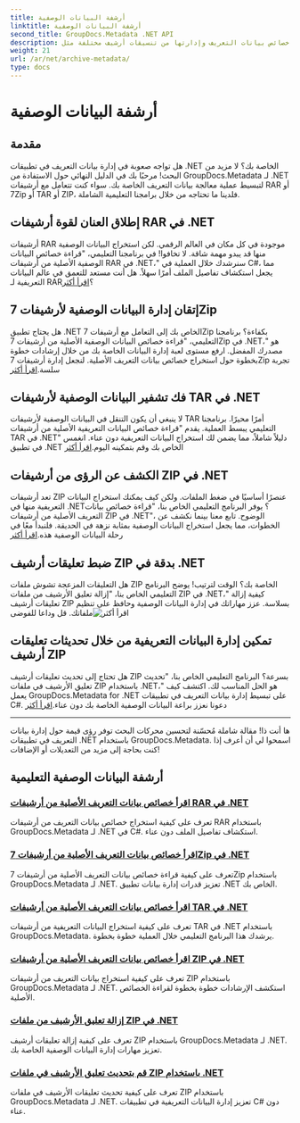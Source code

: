 ```yaml
---
title: أرشفة البيانات الوصفية
linktitle: أرشفة البيانات الوصفية
second_title: GroupDocs.Metadata .NET API
description: استكشف البرامج التعليمية حول استخراج خصائص بيانات التعريف وإدارتها من تنسيقات أرشيف مختلفة مثل RAR و7Zip وTAR وZIP باستخدام GroupDocs.Metadata لـ .NET.
weight: 21
url: /ar/net/archive-metadata/
type: docs
---
```

# أرشفة البيانات الوصفية


## مقدمة

هل تواجه صعوبة في إدارة بيانات التعريف في تطبيقات .NET الخاصة بك؟ لا مزيد من البحث! مرحبًا بك في الدليل النهائي حول الاستفادة من GroupDocs.Metadata لـ .NET لتبسيط عملية معالجة بيانات التعريف الخاصة بك. سواء كنت تتعامل مع أرشيفات RAR أو 7Zip أو TAR أو ZIP، فلدينا ما تحتاجه من خلال برامجنا التعليمية الشاملة.

## إطلاق العنان لقوة أرشيفات RAR في .NET

 أرشيفات RAR موجودة في كل مكان في العالم الرقمي. لكن استخراج البيانات الوصفية منها قد يبدو مهمة شاقة. لا تخافوا! في برنامجنا التعليمي، "قراءة خصائص البيانات الوصفية الأصلية من أرشيفات RAR في .NET،" سنرشدك خلال العملية في C#، مما يجعل استكشاف تفاصيل الملف أمرًا سهلاً. هل أنت مستعد للتعمق في عالم البيانات التعريفية لـ RAR؟[اقرأ أكثر](./read-native-metadata-rar-archives/)

## إتقان إدارة البيانات الوصفية لأرشيفات 7Zip

هل يحتاج تطبيق .NET الخاص بك إلى التعامل مع أرشيفات 7Zip بكفاءة؟ برنامجنا التعليمي، "قراءة خصائص البيانات الوصفية الأصلية من أرشيفات 7Zip في .NET،" هو مصدرك المفضل. ارفع مستوى لعبة إدارة البيانات الخاصة بك من خلال إرشادات خطوة بخطوة حول استخراج خصائص بيانات التعريف الأصلية. لنجعل إدارة أرشيفات 7Zip تجربة سلسة.[اقرأ أكثر](./read-native-metadata-7zip-archives/)

## فك تشفير البيانات الوصفية لأرشيفات TAR في .NET

 لا ينبغي أن يكون التنقل في البيانات الوصفية لأرشيفات TAR أمرًا محيرًا. برنامجنا التعليمي يبسط العملية. يقدم "قراءة خصائص البيانات التعريفية الأصلية من أرشيفات TAR في .NET" دليلاً شاملاً، مما يضمن لك استخراج البيانات التعريفية دون عناء. انغمس في تطبيق .NET الخاص بك وقم بتمكينه اليوم.[اقرأ أكثر](./read-native-metadata-tar-archives/)

## الكشف عن الرؤى من أرشيفات ZIP في .NET

تعد أرشيفات ZIP عنصرًا أساسيًا في ضغط الملفات. ولكن كيف يمكنك استخراج البيانات التعريفية منها في .NET؟ يوفر البرنامج التعليمي الخاص بنا، "قراءة خصائص بيانات التعريف الأصلية من أرشيفات ZIP في .NET"، الوضوح. تابع معنا بينما نكشف عن الخطوات، مما يجعل استخراج البيانات الوصفية بمثابة نزهة في الحديقة. فلنبدأ معًا في رحلة البيانات الوصفية هذه.[اقرأ أكثر](./read-native-metadata-zip-archives/)

## ضبط تعليقات أرشيف ZIP بدقة في .NET

 هل التعليقات المزعجة تشوش ملفات ZIP الخاصة بك؟ الوقت لترتيب! يوضح البرنامج التعليمي الخاص بنا، "إزالة تعليق الأرشيف من ملفات ZIP في .NET،" كيفية إزالة تعليقات أرشيف ZIP بسلاسة. عزز مهاراتك في إدارة البيانات الوصفية وحافظ على تنظيم ملفاتك. قل وداعا للفوضى![اقرأ أكثر](./remove-archive-comment-zip-files/)

## تمكين إدارة البيانات التعريفية من خلال تحديثات تعليقات أرشيف ZIP

هل تحتاج إلى تحديث تعليقات أرشيف ZIP بسرعة؟ البرنامج التعليمي الخاص بنا، "تحديث تعليق الأرشيف في ملفات ZIP باستخدام .NET،" هو الحل المناسب لك. اكتشف كيف يعمل GroupDocs.Metadata for .NET على تبسيط إدارة بيانات التعريف في تطبيقات C#. دعونا نعزز براعة البيانات الوصفية الخاصة بك دون عناء.[اقرأ أكثر](./update-archive-comment-zip-files/)

---

ها أنت ذا! مقالة شاملة مُحسّنة لتحسين محركات البحث توفر رؤى قيمة حول إدارة بيانات التعريف في تطبيقات .NET باستخدام GroupDocs.Metadata. اسمحوا لي أن أعرف إذا كنت بحاجة إلى مزيد من التعديلات أو الإضافات!
## أرشفة البيانات الوصفية التعليمية
### [اقرأ خصائص بيانات التعريف الأصلية من أرشيفات RAR في .NET](./read-native-metadata-rar-archives/)
تعرف على كيفية استخراج خصائص بيانات التعريف من أرشيفات RAR باستخدام GroupDocs.Metadata لـ .NET في C#. استكشاف تفاصيل الملف دون عناء.
### [اقرأ خصائص بيانات التعريف الأصلية من أرشيفات 7Zip في .NET](./read-native-metadata-7zip-archives/)
تعرف على كيفية قراءة خصائص بيانات التعريف الأصلية من أرشيفات 7Zip باستخدام GroupDocs.Metadata لـ .NET. تعزيز قدرات إدارة بيانات تطبيق .NET الخاص بك.
### [اقرأ خصائص بيانات التعريف الأصلية من أرشيفات TAR في .NET](./read-native-metadata-tar-archives/)
تعرف على كيفية استخراج البيانات التعريفية من أرشيفات TAR في .NET باستخدام GroupDocs.Metadata. يرشدك هذا البرنامج التعليمي خلال العملية خطوة بخطوة.
### [اقرأ خصائص بيانات التعريف الأصلية من أرشيفات ZIP في .NET](./read-native-metadata-zip-archives/)
تعرف على كيفية استخراج بيانات التعريف من أرشيفات ZIP باستخدام GroupDocs.Metadata لـ .NET. استكشف الإرشادات خطوة بخطوة لقراءة الخصائص الأصلية.
### [إزالة تعليق الأرشيف من ملفات ZIP في .NET](./remove-archive-comment-zip-files/)
تعرف على كيفية إزالة تعليقات أرشيف ZIP باستخدام GroupDocs.Metadata لـ .NET. تعزيز مهارات إدارة البيانات الوصفية الخاصة بك.
### [قم بتحديث تعليق الأرشيف في ملفات ZIP باستخدام .NET](./update-archive-comment-zip-files/)
تعرف على كيفية تحديث تعليقات الأرشيف في ملفات ZIP باستخدام GroupDocs.Metadata لـ .NET. تعزيز إدارة البيانات التعريفية في تطبيقات C# دون عناء.